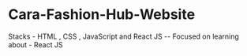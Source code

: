 # Cara-Fashion-Hub-Website
Stacks - HTML , CSS , JavaScript and React JS  --  Focused on learning about  - React JS
